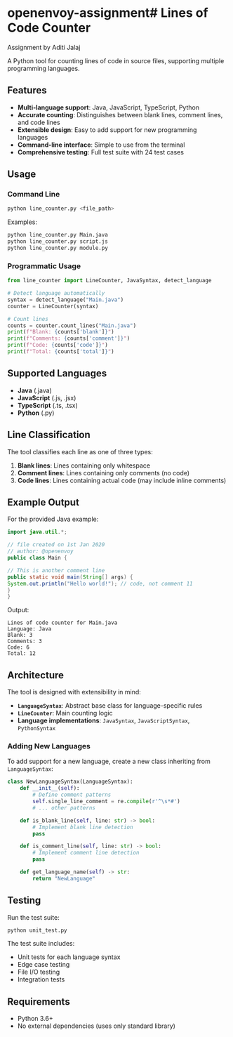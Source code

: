 # openenvoy-assignment# Lines of Code Counter


Assignment by Aditi Jalaj

A Python tool for counting lines of code in source files, supporting multiple programming languages.

## Features

- **Multi-language support**: Java, JavaScript, TypeScript, Python
- **Accurate counting**: Distinguishes between blank lines, comment lines, and code lines
- **Extensible design**: Easy to add support for new programming languages
- **Command-line interface**: Simple to use from the terminal
- **Comprehensive testing**: Full test suite with 24 test cases

## Usage

### Command Line

```bash
python line_counter.py <file_path>
```

Examples:

```bash
python line_counter.py Main.java
python line_counter.py script.js
python line_counter.py module.py
```

### Programmatic Usage

```python
from line_counter import LineCounter, JavaSyntax, detect_language

# Detect language automatically
syntax = detect_language("Main.java")
counter = LineCounter(syntax)

# Count lines
counts = counter.count_lines("Main.java")
print(f"Blank: {counts['blank']}")
print(f"Comments: {counts['comment']}")
print(f"Code: {counts['code']}")
print(f"Total: {counts['total']}")
```

## Supported Languages

- **Java** (.java)
- **JavaScript** (.js, .jsx)
- **TypeScript** (.ts, .tsx)
- **Python** (.py)

## Line Classification

The tool classifies each line as one of three types:

1. **Blank lines**: Lines containing only whitespace
2. **Comment lines**: Lines containing only comments (no code)
3. **Code lines**: Lines containing actual code (may include inline comments)

## Example Output

For the provided Java example:

```java
import java.util.*;

// file created on 1st Jan 2020
// author: @openenvoy
public class Main {

// This is another comment line
public static void main(String[] args) {
System.out.println("Hello world!"); // code, not comment 11
}
}
```

Output:

```
Lines of code counter for Main.java
Language: Java
Blank: 3
Comments: 3
Code: 6
Total: 12
```

## Architecture

The tool is designed with extensibility in mind:

- **`LanguageSyntax`**: Abstract base class for language-specific rules
- **`LineCounter`**: Main counting logic
- **Language implementations**: `JavaSyntax`, `JavaScriptSyntax`, `PythonSyntax`

### Adding New Languages

To add support for a new language, create a new class inheriting from `LanguageSyntax`:

```python
class NewLanguageSyntax(LanguageSyntax):
    def __init__(self):
        # Define comment patterns
        self.single_line_comment = re.compile(r'^\s*#')
        # ... other patterns

    def is_blank_line(self, line: str) -> bool:
        # Implement blank line detection
        pass

    def is_comment_line(self, line: str) -> bool:
        # Implement comment line detection
        pass

    def get_language_name(self) -> str:
        return "NewLanguage"
```

## Testing

Run the test suite:

```bash
python unit_test.py
```

The test suite includes:

- Unit tests for each language syntax
- Edge case testing
- File I/O testing
- Integration tests

## Requirements

- Python 3.6+
- No external dependencies (uses only standard library)
